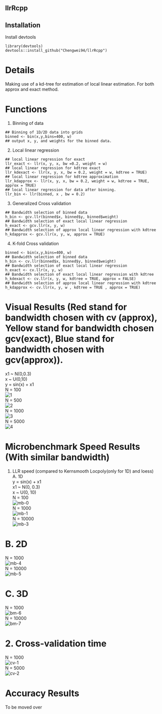 ## llrRcpp


## Installation
Install devtools 

```
library(devtools)
devtools::install_github("Chengwei94/llrRcpp")
```

# Details 
Making use of a kd-tree for estimation of local linear estimation. For both approx and exact method. 

# Functions
1. Binning of data
```
## Binning of 1D/2D data into grids 
binned <- bin(x,y,bins=400, w)
## output x, y, and weights for the binned data. 
```
2. Local linear regression   
```
## local linear regression for exact
llr_exact <- llr(x, y, x, bw =0.2, weight = w)
## local linear regression for kdtree exact
llr_kdexact <- llr(x, y, x, bw = 0.2, weight = w, kdtree = TRUE)
## local linear regression for kdtree approximation
llr_kdapprox <- llr(x, y, x, bw = 0.2, weight = w, kdtree = TRUE, approx = TRUE)
## local linear regression for data after binning.
llr_bin <- llr(binned, x , bw = 0.2)
```
3. Generalized Cross validation 
```
## Bandwidth selection of binned data
h_bin <- gcv.llr(binned$x, binned$y, binned$weight)
## Bandwidth selection of exact local linear regression
h_exact <- gcv.llr(x, y, w)
## Bandwidth selection of approx local linear regression with kdtree
h_kdapprox <- gcv.llr(x, y, w, approx = TRUE)
```

4. K-fold Cross validation 
```
binned <- bin(x,y,bins=400, w)
## Bandwidth selection of binned data
h_bin <- cv.llr(binned$x, binned$y, binned$weight)
## Bandwidth selection of exact local linear regression
h_exact <- cv.llr(x, y, w)
## Bandwidth selection of exact local linear regression with kdtree
h_kdexact <- cv.llr(x, y, w, kdtree = TRUE, approx = FALSE)
## Bandwidth selection of approx local linear regression with kdtree
h_kdapprox <- cv.llr(x, y, w , kdtree = TRUE , approx = TRUE)
```
# Visual Results (Red stand for bandwidth chosen with cv (approx), Yellow stand for bandwidth chosen gcv(exact), Blue stand for bandwidth chosen with gcv(approx)).
x1 ~ N(0,0.3)  
x ~ U(0,10)  
y = sin(x) + x1  
N = 100  
![1](https://user-images.githubusercontent.com/61018420/103854614-df5eca00-50eb-11eb-9975-713c1f8b6345.jpg)  
N = 500  
![2](https://user-images.githubusercontent.com/61018420/103856245-4c279380-50ef-11eb-8818-43dd68ee6397.jpg)  
N = 1000  
![3](https://user-images.githubusercontent.com/61018420/103856247-4cc02a00-50ef-11eb-873b-c4a9d20f9f58.jpg)  
N = 5000  
![4](https://user-images.githubusercontent.com/61018420/103856248-4cc02a00-50ef-11eb-84a9-e701b283c7ac.jpg)  

# Microbenchmark Speed Results (With similar bandwidth)  
1. LLR speed (compared to Kernsmooth Locpoly(only for 1D) and loess)   
A. 1D  
y = sin(x) + x1  
x1 ~ N(0, 0.3)  
x ~ U(0, 10)  
N = 100  
![mb-0](https://user-images.githubusercontent.com/61018420/103856255-4df15700-50ef-11eb-8374-541801c7bd6b.JPG)  
N = 1000  
![mb-1](https://user-images.githubusercontent.com/61018420/103856233-492ca300-50ef-11eb-8899-5763b763ebfa.JPG)  
N = 10000  
![mb-3](https://user-images.githubusercontent.com/61018420/103856237-4a5dd000-50ef-11eb-8edb-9986f0763628.JPG)  
  

# B. 2D  
N = 1000  
![mb-4](https://user-images.githubusercontent.com/61018420/103856239-4af66680-50ef-11eb-8035-0206a9f1b9eb.JPG)   
N = 10000  
![mb-5](https://user-images.githubusercontent.com/61018420/103856240-4b8efd00-50ef-11eb-8213-1bda98f8b886.JPG)   


# C. 3D   
N = 1000   
![bm-6](https://user-images.githubusercontent.com/61018420/103856250-4d58c080-50ef-11eb-85ea-2546f1997c39.JPG)  
N = 10000  
![bm-7](https://user-images.githubusercontent.com/61018420/103856252-4df15700-50ef-11eb-9dd7-07630b62c623.JPG)  

# 2. Cross-validation time  
N = 1000    
![cv-1](https://user-images.githubusercontent.com/61018420/103857111-d15f7800-50f0-11eb-96db-6551d19c65ac.JPG)  
N = 5000  
![cv-2](https://user-images.githubusercontent.com/61018420/103857164-e89e6580-50f0-11eb-8bd9-d963bfc5b49a.JPG)  

# Accuracy Results
To be moved over 

